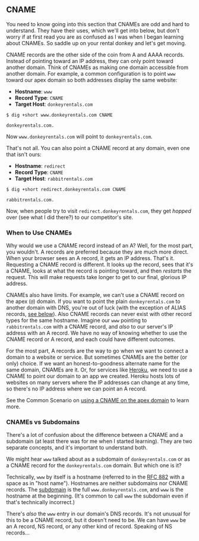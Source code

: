 ## CNAME

You need to know going into this section that CNAMEs are odd and hard to understand. They have their uses, which we'll get into below, but don't worry if at first read you are as confused as I was when I began learning about CNAMEs. So saddle up on your rental donkey and let's get moving.

CNAME records are the other side of the coin from A and AAAA records. Instead of pointing toward an IP address, they can only point toward another domain. Think of CNAMEs as making one domain accessible from another domain. For example, a common configuration is to point `www` toward our apex domain so both addresses display the same website:

* **Hostname**: `www`
* **Record Type**: `CNAME`
* **Target Host**: `donkeyrentals.com`

```shell
$ dig +short www.donkeyrentals.com CNAME

donkeyrentals.com.
```

Now `www.donkeyrentals.com` will point to `donkeyrentals.com`.

That's not all. You can also point a CNAME record at any domain, even one that isn't ours:

* **Hostname**: `redirect`
* **Record Type**: `CNAME`
* **Target Host**: `rabbitrentals.com`

```shell
$ dig +short redirect.donkeyrentals.com CNAME

rabbitrentals.com.
```

Now, when people try to visit `redirect.donkeyrentals.com`, they get _hopped_ over (see what I did there?) to our competitor's site.

### When to Use CNAMEs

Why would we use a CNAME record instead of an A? Well, for the most part, you wouldn't. A records are preferred because they are much more direct. When your browser sees an A record, it gets an IP address. That's it. Requesting a CNAME record is different. It looks up the record, sees that it's a CNAME, looks at what the record is pointing toward, and then _restarts_ the request. This will make requests take longer to get to our final, glorious IP address.

CNAMEs also have limits. For example, we can't use a CNAME record on the apex (`@`) domain. If you want to point the plain `donkeyrentals.com` to another domain with DNS, you're out of luck (with the exception of ALIAS records, [see below](#alias-or-aname)). Also CNAME records can never exist with other record types for the same hostname. Imagine our `www` pointing to `rabbitrentals.com` with a CNAME record, and _also_ to our server's IP address with an A record. We have no way of knowing whether to use the CNAME record or A record, and each could have different outcomes.

For the most part, A records are the way to go when we want to connect a domain to a website or service. But sometimes CNAMEs are the better (or only) choice. If we want an honest-to-goodness alternate name for the same domain, CNAMEs are it. Or, for services like [Heroku](https://devcenter.heroku.com/articles/custom-domains#configuring-dns-for-subdomains), we need to use a CNAME to point our domain to an app we created. Heroku hosts lots of websites on many servers where the IP addresses can change at any time, so there's no IP address where we can point an A record.

See the Common Scenario on [using a CNAME on the apex domain](#use-a-cname-on-the-apex-domain) to learn more.

### CNAMEs vs Subdomains

There's a lot of confusion about the difference between a CNAME and a subdomain (at least there was for me when I started learning). They are two separate concepts, and it's important to understand both.

We might hear `www` talked about as a subdomain of `donkeyrentals.com` or as a CNAME record for the `donkeyrentals.com` domain. But which one is it?

Technically, `www` by itself is a hostname (referred to in the [RFC 882](https://tools.ietf.org/html/rfc882#page-9) with a space as in "host name"). Hostnames are neither subdomains nor CNAME records. The [subdomain](https://tools.ietf.org/html/rfc882#page-7) is the full `www.donkeyrentals.com`, and `www` is the hostname at the beginning. (It's common to call `www` the subdomain even if that's technically incorrect.)

There's _also_ the `www` entry in our domain's DNS records. It's not unusual for this to be a CNAME record, but it doesn't need to be. We can have `www` be an A record, NS record, or any other kind of record. Speaking of NS records...
